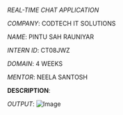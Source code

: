 *REAL-TIME CHAT APPLICATION*

*COMPANY*: CODTECH IT SOLUTIONS

*NAME*: PINTU SAH RAUNIYAR

*INTERN ID*: CT08JWZ

*DOMAIN*: 4 WEEKS

*MENTOR*: NEELA SANTOSH

**DESCRIPTION**:

*OUTPUT*:
![Image](https://github.com/user-attachments/assets/6c14fc2b-e82e-4e46-b424-7f3f31ef9d61)
